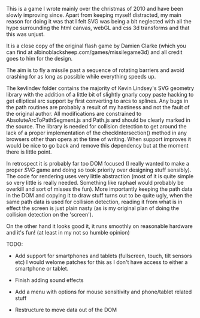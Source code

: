 This is a game I wrote mainly over the christmas of 2010 and have been slowly
improving since.  Apart from keeping myself distracted, my main reason for
doing it was that I felt SVG was being a bit neglected with all the hype
surrounding the html canvas, webGL and css 3d transforms and that this was
unjust.

It is a close copy of the original flash game by Damien Clarke (which you can
find at albinoblacksheep.com/games/missilegame3d) and all credit goes to him
for the design.

The aim is to fly a missile past a sequence of rotating barriers and avoid
crashing for as long as possible while everything speeds up.


The kevlindev folder contains the majority of Kevin Lindsey's SVG geometry
library with the addition of a little bit of slightly gnarly copy paste hacking
to get elliptical arc support by first converting to arcs to splines.  Any bugs
in the path routines are probably a result of my hastiness and not the fault of
the original author.  All modifications are constrained to
AbsoluteArcToPathSegment.js and Path.js and should be clearly marked in the
source.  The library is needed for collision detection to get around the lack
of a proper implementation of the checkIntersection() method in any browsers
other than opera at the time of writing.  When support improves it would be
nice to go back and remove this dependency but at the moment there is little
point.


In retrospect it is probably far too DOM focused (I really wanted to make a
proper _SVG_ game and doing so took priority over designing stuff sensibly).
The code for rendering uses very little abstraction (most of it is quite
simple so very little is really needed.  Something like raphael would
probably be overkill and sort of misses the fun).  More importantly keeping
the path data in the DOM and copying it to draw stuff turns out to be quite
ugly, when the same path data is used for collision detection,  reading it
from what is in effect the screen is just plain nasty (as is my original plan
of doing the collision detection on the 'screen').

On the other hand it looks good it, it runs smoothly on reasonable hardware
and it's fun! (at least in my not so humble opinion)


TODO:
  * Add support for smartphones and tablets (fullscreen, touch, tilt sensors etc)
    I would welome patches for this as I don't have access to either a smartphone
    or tablet.

  * Finish adding sound effects

  * Add a menu with options for mouse sensitivity and phone/tablet related stuff

  * Restructure to move data out of the DOM







